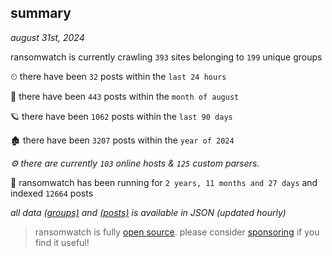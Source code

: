 
## summary
_august 31st, 2024_

ransomwatch is currently crawling `393` sites belonging to `199` unique groups

⏲ there have been `32` posts within the `last 24 hours`

🦈 there have been `443` posts within the `month of august`

🪐 there have been `1062` posts within the `last 90 days`

🏚 there have been `3207` posts within the `year of 2024`

_⚙️ there are currently `103` online hosts & `125` custom parsers._

🦕 ransomwatch has been running for `2 years, 11 months and 27 days` and indexed `12664` posts

_all data  [(groups)](http://ransomwhat.telemetry.ltd/groups) and [(posts)](http://ransomwhat.telemetry.ltd/posts) is available in JSON (updated hourly)_

> ransomwatch is fully [open source](https://github.com/joshhighet/ransomwatch#ransomwatch--). please consider [sponsoring](https://github.com/sponsors/joshhighet) if you find it useful!
